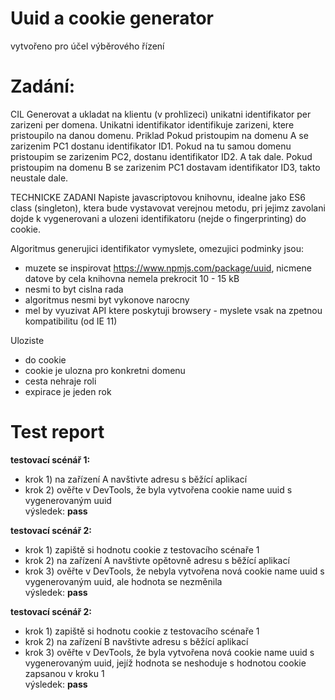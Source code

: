 # Uuid a cookie generator 

vytvořeno pro účel výběrového řízení

# Zadání:

CIL
Generovat a ukladat na klientu (v prohlizeci) unikatni identifikator per zarizeni per domena. 
Unikatni identifikator identifikuje zarizeni, ktere pristoupilo na danou domenu.
Priklad
Pokud pristoupim na domenu A se zarizenim PC1 dostanu identifikator ID1. 
Pokud na tu samou domenu pristoupim se zarizenim PC2, dostanu identifikator ID2. A tak dale.
Pokud pristoupim na domenu B se zarizenim PC1 dostavam identifikator ID3, takto neustale dale.

TECHNICKE ZADANI
Napiste javascriptovou knihovnu, idealne jako ES6 class (singleton), ktera bude vystavovat verejnou metodu, 
pri jejimz zavolani dojde k vygenerovani a ulozeni identifikatoru (nejde o fingerprinting) do cookie.

Algoritmus generujici identifikator vymyslete, omezujici podminky jsou:
- muzete se inspirovat https://www.npmjs.com/package/uuid, nicmene datove by cela knihovna nemela prekrocit 10 - 15 kB
- nesmi to byt cislna rada
- algoritmus nesmi byt vykonove narocny
- mel by vyuzivat API ktere poskytuji browsery - myslete vsak na zpetnou kompatibilitu (od IE 11)

Uloziste
- do cookie
- cookie je ulozna pro konkretni domenu
- cesta nehraje roli
- expirace je jeden rok

# Test report

**testovací scénář 1:** 
- krok 1) na zařízení A navštivte adresu s běžící aplikací
- krok 2) ověřte v DevTools, že byla vytvořena cookie name uuid s vygenerovaným uuid\
                        výsledek: **pass**

**testovací scénář 2:**
- krok 1) zapiště si hodnotu cookie z testovacího scénaře 1
- krok 2) na zařízení A navštivte opětovně adresu s běžící aplikací
- krok 3) ověřte v DevTools, že nebyla vytvořena nová cookie name uuid s vygenerovaným uuid, ale hodnota se nezměnila\
                        výsledek: **pass**   

**testovací scénář 2:** 
- krok 1) zapiště si hodnotu cookie z testovacího scénaře 1
- krok 2) na zařízení B navštivte adresu s běžící aplikací
- krok 3) ověřte v DevTools, že byla vytvořena nová cookie name uuid s vygenerovaným uuid, jejíž hodnota se neshoduje s hodnotou cookie zapsanou v kroku 1\
výsledek: **pass** 

